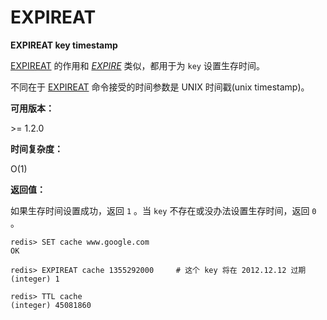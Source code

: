 
# EXPIREAT

**EXPIREAT key timestamp**

[EXPIREAT](#expireat) 的作用和 [_EXPIRE_](expire.html) 类似，都用于为 `key` 设置生存时间。

不同在于 [EXPIREAT](#expireat) 命令接受的时间参数是 UNIX 时间戳(unix timestamp)。

**可用版本：**

&gt;= 1.2.0

**时间复杂度：**

O(1)

**返回值：**

如果生存时间设置成功，返回 `1` 。当 `key` 不存在或没办法设置生存时间，返回 `0` 。

```
redis> SET cache www.google.com
OK

redis> EXPIREAT cache 1355292000     # 这个 key 将在 2012.12.12 过期
(integer) 1

redis> TTL cache
(integer) 45081860

```
